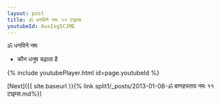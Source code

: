 ```yaml
---
layout: post
title: ॐ धनविने नमः ११ टाइम्स
youtubeId: AuxIsg5CJME
---
```

 
 
 ॐ धनविने नमः  
 
 -  कौन धनुष चढ़ाता है 
 
  
 
  
 
 
 
 
 
 


{% include youtubePlayer.html id=page.youtubeId %}
 
[Next]({{ site.baseurl }}{% link  split1/_posts/2013-01-08-ॐ बाणहस्ताय नमः ११ टाइम्स.md%})
 
